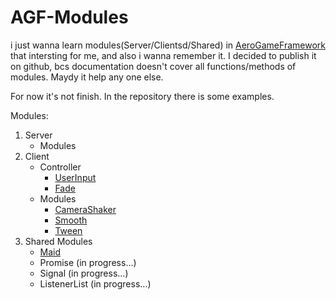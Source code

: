 # AGF-Modules
i just wanna learn modules(Server/Clientsd/Shared) in [AeroGameFramework](https://github.com/Sleitnick/AeroGameFramework) that intersting for me, and also i wanna remember it. I decided to publish it on github, bcs documentation doesn't cover all functions/methods of modules. Maydy it help any one else.

For now it's not finish. In the repository there is some examples.

Modules:  
1. Server
    + Modules
2. Client
    + Controller
      + [UserInput](https://github.com/Filimon4/AGF-Modules/blob/main/src/Client/Controllers/UserInputTestController.lua)
      + [Fade](https://github.com/Filimon4/AGF-Modules/blob/main/src/Client/Controllers/FadeTestController.lua)
    + Modules
      + [CameraShaker](https://github.com/Filimon4/AGF-Modules/blob/main/src/Client/Controllers/CameraShakerTestController.lua)
      + [Smooth](https://github.com/Filimon4/AGF-Modules/blob/main/src/Client/Controllers/SmoothTestController.lua)
      + [Tween](https://github.com/Filimon4/AGF-Modules/blob/main/src/Client/Controllers/TweenTestController.lua)
3. Shared Modules
    + [Maid](https://github.com/Filimon4/AGF-Modules/blob/main/src/Server/Services/MaidTestService.lua)
    + Promise (in progress...)
    + Signal (in progress...)
    + ListenerList (in progress...)